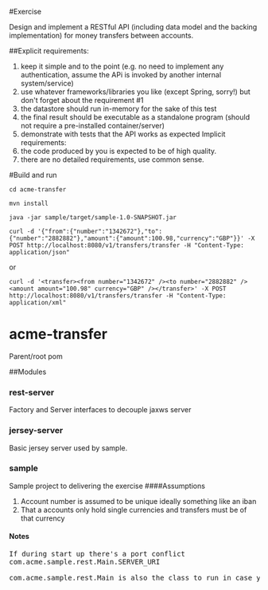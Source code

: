 #Exercise

Design and implement a RESTful API (including data model and the backing implementation) for money
transfers between accounts.

##Explicit requirements:
1. keep it simple and to the point (e.g. no need to implement any authentication, assume the APi is
invoked by another internal system/service)
2.  use whatever frameworks/libraries you like (except Spring, sorry!) but don't forget about the
requirement #1
3.  the datastore should run in-memory for the sake of this test
4.  the final result should be executable as a standalone program (should not require a pre-installed
container/server)
5.  demonstrate with tests that the API works as expected
Implicit requirements:
6.  the code produced by you is expected to be of high quality.
7.  there are no detailed requirements, use common sense.

#Build and run

`cd acme-transfer`

`mvn install`

`java -jar sample/target/sample-1.0-SNAPSHOT.jar`


`curl -d '{"from":{"number":"1342672"},"to":{"number":"2882882"},"amount":{"amount":100.98,"currency":"GBP"}}' -X POST http://localhost:8080/v1/transfers/transfer -H "Content-Type: application/json"`

or

`curl -d '<transfer><from number="1342672" /><to number="2882882" /><amount amount="100.98" currency="GBP" /></transfer>' -X POST http://localhost:8080/v1/transfers/transfer -H "Content-Type: application/xml"`


# acme-transfer
Parent/root pom

##Modules
### rest-server
Factory and Server interfaces to decouple jaxws server

### jersey-server
Basic jersey server used by sample.

### sample
Sample project to delivering the exercise
####Assumptions
1. Account number is assumed to be unique ideally something like an iban
2. That a accounts only hold single currencies and transfers must be of that currency

#### Notes

<pre>
If during start up there's a port conflict  
com.acme.sample.rest.Main.SERVER_URI 

com.acme.sample.rest.Main is also the class to run in case you're running from an IDE. 
</pre>


